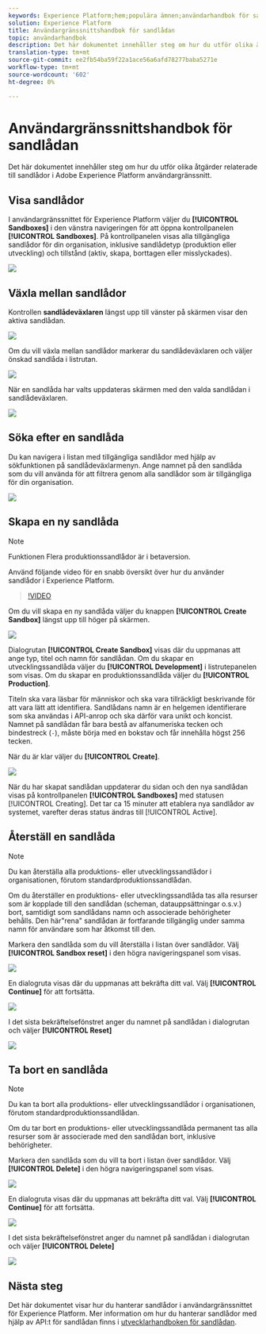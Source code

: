 ```yaml
---
keywords: Experience Platform;hem;populära ämnen;användarhandbok för sandlådan;sandlådeguide
solution: Experience Platform
title: Användargränssnittshandbok för sandlådan
topic: användarhandbok
description: Det här dokumentet innehåller steg om hur du utför olika åtgärder relaterade till sandlådor i Adobe Experience Platform användargränssnitt.
translation-type: tm+mt
source-git-commit: ee2fb54ba59f22a1ace56a6afd78277baba5271e
workflow-type: tm+mt
source-wordcount: '602'
ht-degree: 0%

---
```



# Användargränssnittshandbok för sandlådan

Det här dokumentet innehåller steg om hur du utför olika åtgärder relaterade till sandlådor i Adobe Experience Platform användargränssnitt.

## Visa sandlådor

I användargränssnittet för Experience Platform väljer du **[!UICONTROL Sandboxes]** i den vänstra navigeringen för att öppna kontrollpanelen **[!UICONTROL Sandboxes]**. På kontrollpanelen visas alla tillgängliga sandlådor för din organisation, inklusive sandlådetyp (produktion eller utveckling) och tillstånd (aktiv, skapa, borttagen eller misslyckades).

![](../images/ui/view-sandboxes.png)

## Växla mellan sandlådor

Kontrollen **sandlådeväxlaren** längst upp till vänster på skärmen visar den aktiva sandlådan.

![](../images/ui/sandbox-switcher.png)

Om du vill växla mellan sandlådor markerar du sandlådeväxlaren och väljer önskad sandlåda i listrutan.

![](../images/ui/switcher-menu.png)

När en sandlåda har valts uppdateras skärmen med den valda sandlådan i sandlådeväxlaren.

![](../images/ui/switched.png)

## Söka efter en sandlåda

Du kan navigera i listan med tillgängliga sandlådor med hjälp av sökfunktionen på sandlådeväxlarmenyn. Ange namnet på den sandlåda som du vill använda för att filtrera genom alla sandlådor som är tillgängliga för din organisation.

![](../images/ui/sandbox-search.png)

## Skapa en ny sandlåda

>[!NOTE]
>
>Funktionen Flera produktionssandlådor är i betaversion.

Använd följande video för en snabb översikt över hur du använder sandlådor i Experience Platform.

>[!VIDEO](https://video.tv.adobe.com/v/29838/?quality=12&learn=on)

Om du vill skapa en ny sandlåda väljer du knappen **[!UICONTROL Create Sandbox]** längst upp till höger på skärmen.

![](../images/ui/create-sandbox.png)

Dialogrutan **[!UICONTROL Create Sandbox]** visas där du uppmanas att ange typ, titel och namn för sandlådan. Om du skapar en utvecklingssandlåda väljer du **[!UICONTROL Development]** i listrutepanelen som visas. Om du skapar en produktionssandlåda väljer du **[!UICONTROL Production]**.

Titeln ska vara läsbar för människor och ska vara tillräckligt beskrivande för att vara lätt att identifiera. Sandlådans namn är en helgemen identifierare som ska användas i API-anrop och ska därför vara unikt och koncist. Namnet på sandlådan får bara bestå av alfanumeriska tecken och bindestreck (`-`), måste börja med en bokstav och får innehålla högst 256 tecken.

När du är klar väljer du **[!UICONTROL Create]**.

![](../images/ui/create-dialog.png)

När du har skapat sandlådan uppdaterar du sidan och den nya sandlådan visas på kontrollpanelen **[!UICONTROL Sandboxes]** med statusen [!UICONTROL Creating]. Det tar ca 15 minuter att etablera nya sandlådor av systemet, varefter deras status ändras till [!UICONTROL Active].

## Återställ en sandlåda

>[!NOTE]
>
>Du kan återställa alla produktions- eller utvecklingssandlådor i organisationen, förutom standardproduktionssandlådan.

Om du återställer en produktions- eller utvecklingssandlåda tas alla resurser som är kopplade till den sandlådan (scheman, datauppsättningar o.s.v.) bort, samtidigt som sandlådans namn och associerade behörigheter behålls. Den här&quot;rena&quot; sandlådan är fortfarande tillgänglig under samma namn för användare som har åtkomst till den.

Markera den sandlåda som du vill återställa i listan över sandlådor. Välj **[!UICONTROL Sandbox reset]** i den högra navigeringspanel som visas.

![](../images/ui/reset-sandbox.png)

En dialogruta visas där du uppmanas att bekräfta ditt val. Välj **[!UICONTROL Continue]** för att fortsätta.

![](../images/ui/reset-confirm.png)

I det sista bekräftelsefönstret anger du namnet på sandlådan i dialogrutan och väljer **[!UICONTROL Reset]**

![](../images/ui/reset-final-confirm.png)

## Ta bort en sandlåda

>[!NOTE]
>
>Du kan ta bort alla produktions- eller utvecklingssandlådor i organisationen, förutom standardproduktionssandlådan.

Om du tar bort en produktions- eller utvecklingssandlåda permanent tas alla resurser som är associerade med den sandlådan bort, inklusive behörigheter.

Markera den sandlåda som du vill ta bort i listan över sandlådor. Välj **[!UICONTROL Delete]** i den högra navigeringspanel som visas.

![](../images/ui/delete-sandbox.png)

En dialogruta visas där du uppmanas att bekräfta ditt val. Välj **[!UICONTROL Continue]** för att fortsätta.

![](../images/ui/delete-confirm.png)

I det sista bekräftelsefönstret anger du namnet på sandlådan i dialogrutan och väljer **[!UICONTROL Delete]**

![](../images/ui/delete-final-confirm.png)

## Nästa steg

Det här dokumentet visar hur du hanterar sandlådor i användargränssnittet för Experience Platform. Mer information om hur du hanterar sandlådor med hjälp av API:t för sandlådan finns i [utvecklarhandboken för sandlådan](../api/getting-started.md).